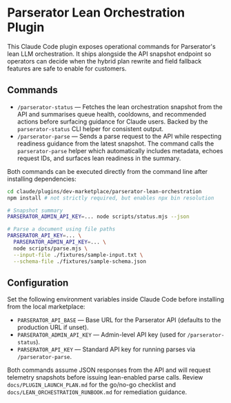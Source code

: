 # Parserator Lean Orchestration Plugin

This Claude Code plugin exposes operational commands for Parserator's lean LLM orchestration.
It ships alongside the API snapshot endpoint so operators can decide when the hybrid plan rewrite
and field fallback features are safe to enable for customers.

## Commands

- `/parserator-status` — Fetches the lean orchestration snapshot from the API and summarises queue
  health, cooldowns, and recommended actions before surfacing guidance for Claude users. Backed by
  the `parserator-status` CLI helper for consistent output.
- `/parserator-parse` — Sends a parse request to the API while respecting readiness guidance from the
  latest snapshot. The command calls the `parserator-parse` helper which automatically includes
  metadata, echoes request IDs, and surfaces lean readiness in the summary.

Both commands can be executed directly from the command line after installing dependencies:

```bash
cd claude/plugins/dev-marketplace/parserator-lean-orchestration
npm install # not strictly required, but enables npx bin resolution

# Snapshot summary
PARSERATOR_ADMIN_API_KEY=... node scripts/status.mjs --json

# Parse a document using file paths
PARSERATOR_API_KEY=... \
  PARSERATOR_ADMIN_API_KEY=... \
  node scripts/parse.mjs \
  --input-file ./fixtures/sample-input.txt \
  --schema-file ./fixtures/sample-schema.json
```

## Configuration

Set the following environment variables inside Claude Code before installing from the local
marketplace:

- `PARSERATOR_API_BASE` — Base URL for the Parserator API (defaults to the production URL if unset).
- `PARSERATOR_ADMIN_API_KEY` — Admin-level API key (used for `/parserator-status`).
- `PARSERATOR_API_KEY` — Standard API key for running parses via `/parserator-parse`.

Both commands assume JSON responses from the API and will request telemetry snapshots before issuing
lean-enabled parse calls. Review `docs/PLUGIN_LAUNCH_PLAN.md` for the go/no-go checklist and
`docs/LEAN_ORCHESTRATION_RUNBOOK.md` for remediation guidance.
